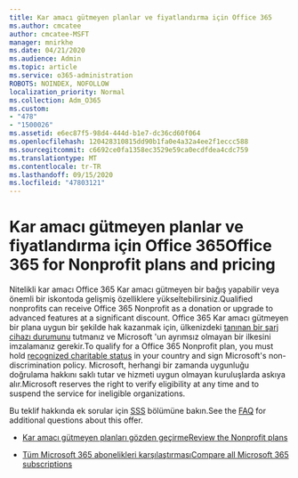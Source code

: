 ```yaml
---
title: Kar amacı gütmeyen planlar ve fiyatlandırma için Office 365
ms.author: cmcatee
author: cmcatee-MSFT
manager: mnirkhe
ms.date: 04/21/2020
ms.audience: Admin
ms.topic: article
ms.service: o365-administration
ROBOTS: NOINDEX, NOFOLLOW
localization_priority: Normal
ms.collection: Adm_O365
ms.custom:
- "478"
- "1500026"
ms.assetid: e6ec87f5-98d4-444d-b1e7-dc36cd60f064
ms.openlocfilehash: 120428310815dd90b1fa0e4a32a4ee2f1eccc588
ms.sourcegitcommit: c6692ce0fa1358ec3529e59ca0ecdfdea4cdc759
ms.translationtype: MT
ms.contentlocale: tr-TR
ms.lasthandoff: 09/15/2020
ms.locfileid: "47803121"
---
```

# <a name="office-365-for-nonprofit-plans-and-pricing"></a><span data-ttu-id="8d6ac-102">Kar amacı gütmeyen planlar ve fiyatlandırma için Office 365</span><span class="sxs-lookup"><span data-stu-id="8d6ac-102">Office 365 for Nonprofit plans and pricing</span></span>

<span data-ttu-id="8d6ac-103">Nitelikli kar amacı Office 365 Kar amacı gütmeyen bir bağış yapabilir veya önemli bir iskontoda gelişmiş özelliklere yükseltebilirsiniz.</span><span class="sxs-lookup"><span data-stu-id="8d6ac-103">Qualified nonprofits can receive Office 365 Nonprofit as a donation or upgrade to advanced features at a significant discount.</span></span> <span data-ttu-id="8d6ac-104">Office 365 Kar amacı gütmeyen bir plana uygun bir şekilde hak kazanmak için, ülkenizdeki [tanınan bir şarj cihazı durumunu](https://go.microsoft.com/fwlink/p/?LinkID=330253) tutmanız ve Microsoft 'un ayrımsız olmayan bir ilkesini imzalamanız gerekir.</span><span class="sxs-lookup"><span data-stu-id="8d6ac-104">To qualify for a Office 365 Nonprofit plan, you must hold [recognized charitable status](https://go.microsoft.com/fwlink/p/?LinkID=330253) in your country and sign Microsoft's non-discrimination policy.</span></span> <span data-ttu-id="8d6ac-105">Microsoft, herhangi bir zamanda uygunluğu doğrulama hakkını saklı tutar ve hizmeti uygun olmayan kuruluşlarda askıya alır.</span><span class="sxs-lookup"><span data-stu-id="8d6ac-105">Microsoft reserves the right to verify eligibility at any time and to suspend the service for ineligible organizations.</span></span>
  
<span data-ttu-id="8d6ac-106">Bu teklif hakkında ek sorular için [SSS](https://products.office.com/nonprofit/office-365-nonprofit) bölümüne bakın.</span><span class="sxs-lookup"><span data-stu-id="8d6ac-106">See the [FAQ](https://products.office.com/nonprofit/office-365-nonprofit) for additional questions about this offer.</span></span>
  
- [<span data-ttu-id="8d6ac-107">Kar amacı gütmeyen planları gözden geçirme</span><span class="sxs-lookup"><span data-stu-id="8d6ac-107">Review the Nonprofit plans</span></span>](https://products.office.com/nonprofit/office-365-nonprofit-plans-and-pricing?tab=1)

- [<span data-ttu-id="8d6ac-108">Tüm Microsoft 365 abonelikleri karşılaştırması</span><span class="sxs-lookup"><span data-stu-id="8d6ac-108">Compare all Microsoft 365 subscriptions</span></span>](https://products.office.com/business/compare-more-office-365-for-business-plans)